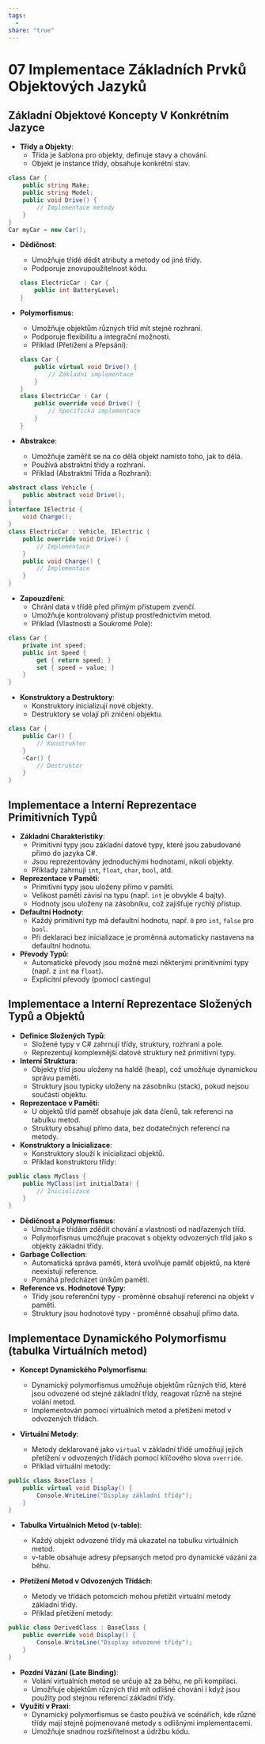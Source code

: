 ```yaml
---
tags:
  - 
share: "true"
---
```


# 07 Implementace Základních Prvků Objektových Jazyků

## Základní Objektové Koncepty V Konkrétním Jazyce

- **Třídy a Objekty**:
	- Třída je šablona pro objekty, definuje stavy a chování.
	- Objekt je instance třídy, obsahuje konkrétní stav.

```csharp
class Car {
	public string Make;
	public string Model;
	public void Drive() {
		// Implementace metody
	}
}
Car myCar = new Car();
```

- **Dědičnost**:
	- Umožňuje třídě dědit atributy a metody od jiné třídy.
	- Podporuje znovupoužitelnost kódu.

	```csharp
	class ElectricCar : Car {
		public int BatteryLevel;
	}
	```

- **Polymorfismus**:
	- Umožňuje objektům různých tříd mít stejné rozhraní.
	- Podporuje flexibilitu a integrační možnosti.
	- Příklad (Přetížení a Přepsání):

	```csharp
	class Car {
		public virtual void Drive() {
			// Základní implementace
		}
	}
	class ElectricCar : Car {
		public override void Drive() {
			// Specifická implementace
		}
	}
	```

- **Abstrakce**:
	- Umožňuje zaměřit se na co dělá objekt namísto toho, jak to dělá.
	- Používá abstraktní třídy a rozhraní.
	- Příklad (Abstraktní Třída a Rozhraní):

```csharp
abstract class Vehicle {
	public abstract void Drive();
}
interface IElectric {
	void Charge();
}
class ElectricCar : Vehicle, IElectric {
	public override void Drive() {
		// Implementace
	}
	public void Charge() {
		// Implementace
	}
}
```

- **Zapouzdření**:
	- Chrání data v třídě před přímým přístupem zvenčí.
	- Umožňuje kontrolovaný přístup prostřednictvím metod.
	- Příklad (Vlastnosti a Soukromé Pole):

```csharp
class Car {
	private int speed;
	public int Speed {
		get { return speed; }
		set { speed = value; }
	}
}
```

- **Konstruktory a Destruktory**:
	- Konstruktory inicializují nové objekty.
	- Destruktory se volají při zničení objektu.

```csharp
class Car {
	public Car() {
		// Konstruktor
	}
	~Car() {
		// Destruktor
	}
}
```

## Implementace a Interní Reprezentace Primitivních Typů

- **Základní Charakteristiky**:
	- Primitivní typy jsou základní datové typy, které jsou zabudované přímo do jazyka C#.
	- Jsou reprezentovány jednoduchými hodnotami, nikoli objekty.
	- Příklady zahrnují `int`, `float`, `char`, `bool`, atd.
- **Reprezentace v Paměti**:
	- Primitivní typy jsou uloženy přímo v paměti.
	- Velikost paměti závisí na typu (např. `int` je obvykle 4 bajty).
	- Hodnoty jsou uloženy na zásobníku, což zajišťuje rychlý přístup.
- **Defaultní Hodnoty**:
	- Každý primitivní typ má defaultní hodnotu, např. `0` pro `int`, `false` pro `bool`.
	- Při deklaraci bez inicializace je proměnná automaticky nastavena na defaultní hodnotu.
- **Převody Typů**:
	- Automatické převody jsou možné mezi některými primitivními typy (např. z `int` na `float`).
	- Explicitní převody (pomocí castingu)

## Implementace a Interní Reprezentace Složených Typů a Objektů

- **Definice Složených Typů**:
	- Složené typy v C# zahrnují třídy, struktury, rozhraní a pole.
	- Reprezentují komplexnější datové struktury než primitivní typy.
- **Interní Struktura**:
	- Objekty tříd jsou uloženy na haldě (heap), což umožňuje dynamickou správu paměti.
	- Struktury jsou typicky uloženy na zásobníku (stack), pokud nejsou součástí objektu.
- **Reprezentace v Paměti**:
	- U objektů tříd paměť obsahuje jak data členů, tak referenci na tabulku metod.
	- Struktury obsahují přímo data, bez dodatečných referencí na metody.
- **Konstruktory a Inicializace**:
	- Konstruktory slouží k inicializaci objektů.
	- Příklad konstruktoru třídy:

```csharp
public class MyClass {
	public MyClass(int initialData) {
		// Inicializace
	}
}
```

- **Dědičnost a Polymorfismus**:
	- Umožňuje třídám zdědit chování a vlastnosti od nadřazených tříd.
	- Polymorfismus umožňuje pracovat s objekty odvozených tříd jako s objekty základní třídy.
- **Garbage Collection**:
	- Automatická správa paměti, která uvolňuje paměť objektů, na které neexistují reference.
	- Pomáhá předcházet únikům paměti.
- **Reference vs. Hodnotové Typy**:
	- Třídy jsou referenční typy - proměnné obsahují referenci na objekt v paměti.
	- Struktury jsou hodnotové typy - proměnné obsahují přímo data.

## Implementace Dynamického Polymorfismu (tabulka Virtuálních metod)

- **Koncept Dynamického Polymorfismu**:
	- Dynamický polymorfismus umožňuje objektům různých tříd, které jsou odvozené od stejné základní třídy, reagovat různě na stejné volání metod.
	- Implementován pomocí virtuálních metod a přetížení metod v odvozených třídách.

- **Virtuální Metody**:
	- Metody deklarované jako `virtual` v základní třídě umožňují jejich přetížení v odvozených třídách pomocí klíčového slova `override`.
	- Příklad virtuální metody:

```csharp
public class BaseClass {
	public virtual void Display() {
		Console.WriteLine("Display základní třídy");
	}
}
```

- **Tabulka Virtuálních Metod (v-table)**:
	- Každý objekt odvozené třídy má ukazatel na tabulku virtuálních metod.
	- v-table obsahuje adresy přepsaných metod pro dynamické vázání za běhu.

- **Přetížení Metod v Odvozených Třídách**:
	- Metody ve třídách potomcích mohou přetížit virtuální metody základní třídy.
	- Příklad přetížení metody:

```csharp
public class DerivedClass : BaseClass {
	public override void Display() {
		Console.WriteLine("Display odvozené třídy");
	}
}
```

- **Pozdní Vázání (Late Binding)**:
	- Volání virtuálních metod se určuje až za běhu, ne při kompilaci.
	- Umožňuje objektům různých tříd mít odlišné chování i když jsou použity pod stejnou referencí základní třídy.
- **Využití v Praxi**:
	- Dynamický polymorfismus se často používá ve scénářích, kde různé třídy mají stejně pojmenované metody s odlišnými implementacemi.
	- Umožňuje snadnou rozšiřitelnost a údržbu kódu.
